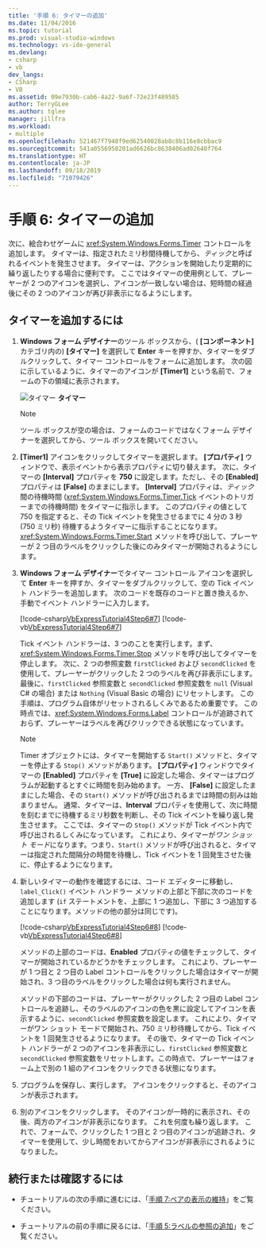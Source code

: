 ```yaml
---
title: '手順 6: タイマーの追加'
ms.date: 11/04/2016
ms.topic: tutorial
ms.prod: visual-studio-windows
ms.technology: vs-ide-general
ms.devlang:
- csharp
- vb
dev_langs:
- CSharp
- VB
ms.assetid: 09e7930b-cab6-4a22-9a6f-72e23f489585
author: TerryGLee
ms.author: tglee
manager: jillfra
ms.workload:
- multiple
ms.openlocfilehash: 521467f7948f9ed62540028ab8c8b116e8cbbac9
ms.sourcegitcommit: 541a0556958201ad6626bc8638406ad02640f764
ms.translationtype: HT
ms.contentlocale: ja-JP
ms.lasthandoff: 09/18/2019
ms.locfileid: "71079426"
---
```

# <a name="step-6-add-a-timer"></a>手順 6: タイマーの追加
次に、絵合わせゲームに <xref:System.Windows.Forms.Timer> コントロールを追加します。 タイマーは、指定されたミリ秒間待機してから、*ティック*と呼ばれるイベントを発生させます。 タイマーは、アクションを開始したり定期的に繰り返したりする場合に便利です。 ここではタイマーの使用例として、プレーヤーが 2 つのアイコンを選択し、アイコンが一致しない場合は、短時間の経過後にその 2 つのアイコンが再び非表示になるようにします。

## <a name="to-add-a-timer"></a>タイマーを追加するには

1. **Windows フォーム デザイナー**のツール ボックスから、( **[コンポーネント]** カテゴリ内の) **[タイマー]** を選択して **Enter** キーを押すか、タイマーをダブルクリックして、タイマー コントロールをフォームに追加します。 次の図に示しているように、タイマーのアイコンが **[Timer1]** という名前で、フォームの下の領域に表示されます。

     ![タイマー](../ide/media/express_timer.png)
**タイマー**

    > [!NOTE]
    > ツール ボックスが空の場合は、フォームのコードではなくフォーム デザイナーを選択してから、ツール ボックスを開いてください。

2. **[Timer1]** アイコンをクリックしてタイマーを選択します。 **[プロパティ]** ウィンドウで、表示イベントから表示プロパティに切り替えます。 次に、タイマーの **[Interval]** プロパティを **750** に設定します。ただし、その **[Enabled]** プロパティは **[False]** のままにします。 **[Interval]** プロパティは、*ティック*間の待機時間 (<xref:System.Windows.Forms.Timer.Tick> イベントのトリガーまでの待機時間) をタイマーに指示します。 このプロパティの値として 750 を指定すると、その Tick イベントを発生させるまでに 4 分の 3 秒 (750 ミリ秒) 待機するようタイマーに指示することになります。 <xref:System.Windows.Forms.Timer.Start> メソッドを呼び出して、プレーヤーが 2 つ目のラベルをクリックした後にのみタイマーが開始されるようにします。

3. **Windows フォーム デザイナー**でタイマー コントロール アイコンを選択して **Enter** キーを押すか、タイマーをダブルクリックして、空の Tick イベント ハンドラーを追加します。 次のコードを既存のコードと置き換えるか、手動でイベント ハンドラーに入力します。

     [!code-csharp[VbExpressTutorial4Step6#7](../ide/codesnippet/CSharp/step-6-add-a-timer_1.cs)]
     [!code-vb[VbExpressTutorial4Step6#7](../ide/codesnippet/VisualBasic/step-6-add-a-timer_1.vb)]

     Tick イベント ハンドラーは、3 つのことを実行します。まず、<xref:System.Windows.Forms.Timer.Stop> メソッドを呼び出してタイマーを停止します。 次に、2 つの参照変数 `firstClicked` および `secondClicked` を使用して、プレーヤーがクリックした 2 つのラベルを再び非表示にします。 最後に、`firstClicked` 参照変数と `secondClicked` 参照変数を `null` (Visual C# の場合) または `Nothing` (Visual Basic の場合) にリセットします。 この手順は、プログラム自体がリセットされるしくみであるため重要です。 この時点では、<xref:System.Windows.Forms.Label> コントロールが追跡されておらず、プレーヤーはラベルを再びクリックできる状態になっています。

    > [!NOTE]
    > Timer オブジェクトには、タイマーを開始する `Start()` メソッドと、タイマーを停止する `Stop()` メソッドがあります。 **[プロパティ]** ウィンドウでタイマーの **[Enabled]** プロパティを **[True]** に設定した場合、タイマーはプログラムが起動するとすぐに時間を刻み始めます。 一方、 **[False]** に設定したままにした場合、その `Start()` メソッドが呼び出されるまでは時間の刻みは始まりません。 通常、タイマーは、**Interval** プロパティを使用して、次に時間を刻むまでに待機するミリ秒数を判断し、その Tick イベントを繰り返し発生させます。 ここでは、タイマーの `Stop()` メソッドが Tick イベント内で呼び出されるしくみになっています。 これにより、タイマーが*ワン ショット モード*になります。つまり、`Start()` メソッドが呼び出されると、タイマーは指定された間隔分の時間を待機し、Tick イベントを 1 回発生させた後に、停止するようになります。

4. 新しいタイマーの動作を確認するには、コード エディターに移動し、`label_Click()` イベント ハンドラー メソッドの上部と下部に次のコードを追加します (`if` ステートメントを、上部に 1 つ追加し、下部に 3 つ追加することになります。メソッドの他の部分は同じです)。

     [!code-csharp[VbExpressTutorial4Step6#8](../ide/codesnippet/CSharp/step-6-add-a-timer_2.cs)]
     [!code-vb[VbExpressTutorial4Step6#8](../ide/codesnippet/VisualBasic/step-6-add-a-timer_2.vb)]

     メソッドの上部のコードは、**Enabled** プロパティの値をチェックして、タイマーが開始されているかどうかをチェックします。 これにより、プレーヤーが 1 つ目と 2 つ目の Label コントロールをクリックした場合はタイマーが開始され、3 つ目のラベルをクリックした場合は何も実行されません。

     メソッドの下部のコードは、プレーヤーがクリックした 2 つ目の Label コントロールを追跡し、そのラベルのアイコンの色を黒に設定してアイコンを表示するように、`secondClicked` 参照変数を設定します。 これにより、タイマーがワン ショット モードで開始され、750 ミリ秒待機してから、Tick イベントを 1 回発生させるようになります。 その後で、タイマーの Tick イベント ハンドラーが 2 つのアイコンを非表示にし、`firstClicked` 参照変数と `secondClicked` 参照変数をリセットします。この時点で、プレーヤーはフォーム上で別の 1 組のアイコンをクリックできる状態になります。

5. プログラムを保存し、実行します。 アイコンをクリックすると、そのアイコンが表示されます。

6. 別のアイコンをクリックします。 そのアイコンが一時的に表示され、その後、両方のアイコンが非表示になります。 これを何度も繰り返します。 これで、フォームで、クリックした 1 つ目と 2 つ目のアイコンが追跡され、タイマーを使用して、少し時間をおいてからアイコンが非表示にされるようになりました。

## <a name="to-continue-or-review"></a>続行または確認するには

- チュートリアルの次の手順に進むには、「[手順 7:ペアの表示の維持](../ide/step-7-keep-pairs-visible.md)」をご覧ください。

- チュートリアルの前の手順に戻るには、「[手順 5:ラベルの参照の追加](../ide/step-5-add-label-references.md)」をご覧ください。

